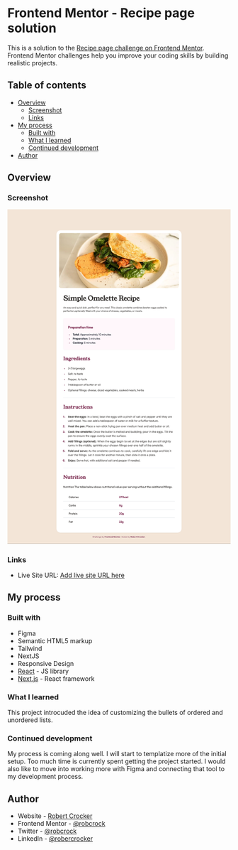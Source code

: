 # Frontend Mentor - Recipe page solution

This is a solution to the [Recipe page challenge on Frontend Mentor](https://www.frontendmentor.io/challenges/recipe-page-KiTsR8QQKm). Frontend Mentor challenges help you improve your coding skills by building realistic projects.

## Table of contents

- [Overview](#overview)
  - [Screenshot](#screenshot)
  - [Links](#links)
- [My process](#my-process)
  - [Built with](#built-with)
  - [What I learned](#what-i-learned)
  - [Continued development](#continued-development)
- [Author](#author)

## Overview

### Screenshot

![alt text](image.png)

### Links

- Live Site URL: [Add live site URL here](recipe-page-seven-beta.vercel.app)

## My process

### Built with

- Figma
- Semantic HTML5 markup
- Tailwind
- NextJS
- Responsive Design
- [React](https://reactjs.org/) - JS library
- [Next.js](https://nextjs.org/) - React framework

### What I learned

This project introcuded the idea of customizing the bullets of ordered and unordered lists.

### Continued development

My process is coming along well. I will start to templatize more of the initial setup. Too much time is currently spent getting the project started. I would also like to move into working more with Figma and connecting that tool to my development process.

## Author

- Website - [Robert Crocker](https://www.robcrock.com)
- Frontend Mentor - [@robcrock](https://www.frontendmentor.io/profile/robcrock)
- Twitter - [@robcrock](https://twitter.com/robcrock)
- LinkedIn - [@robercrocker](https://www.linkedin.com/in/robertcrocker/)
